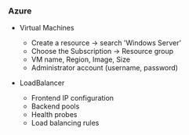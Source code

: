 ### Azure

- Virtual Machines
  - Create a resource -> search 'Windows Server'
  - Choose the Subscription -> Resource group
  - VM name, Region, Image, Size 
  - Administrator account (username, password)

- LoadBalancer
  - Frontend IP configuration
  - Backend pools
  - Health probes
  - Load balancing rules
  